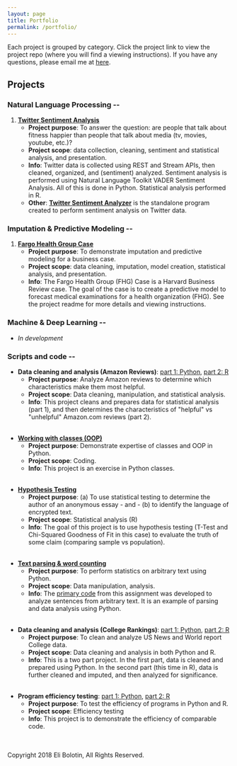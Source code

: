 ```yaml
---
layout: page
title: Portfolio
permalink: /portfolio/
---
```


Each project is grouped by category. Click the project link to view the project repo (where you will find a viewing instructions). If you have any questions, please email me at [here](mailto:ebolotin6.git@gmail.com).

## Projects

### Natural Language Processing --
<!-- 1. [**Twitter Sentiment Analysis**](https://github.com/ebolotin6/Twitter_Sentiment_Analysis/) -->
1. <a href="https://github.com/ebolotin6/Twitter_Sentiment_Analysis/" target="_blank"><strong>Twitter Sentiment Analysis</strong></a>
	* **Project purpose**: To answer the question: are people that talk about fitness happier than people that talk about media (tv, movies, youtube, etc.)?
	* **Project scope**: data collection, cleaning, sentiment and statistical analysis, and presentation.
	* **Info**: Twitter data is collected using REST and Stream APIs, then cleaned, organized, and (sentiment) analyzed. Sentiment analysis is performed using Natural Language Toolkit VADER Sentiment Analysis. All of this is done in Python. Statistical analysis performed in R. 
	* **Other**: <a href="https://github.com/ebolotin6/Twitter_Sentiment_Analyzer/" target="_blank"><strong>Twitter Sentiment Analyzer</strong></a> is the standalone program created to perform sentiment analysis on Twitter data.

### Imputation & Predictive Modeling --
<!-- 1. [**Fargo Health Group Case**](https://github.com/ebolotin6/Fargo_Health_Group_Case/) -->
1. <a href="https://github.com/ebolotin6/Fargo_Health_Group_Case/" target="_blank"><strong>Fargo Health Group Case</strong></a>
	* **Project purpose**: To demonstrate imputation and predictive modeling for a business case.
	* **Project scope**: data cleaning, imputation, model creation, statistical analysis, and presentation.
	* **Info**: The Fargo Health Group (FHG) Case is a Harvard Business Review case. The goal of the case is to create a predictive model to forecast medical examinations for a health organization (FHG). See the project readme for more details and viewing instructions.

### Machine & Deep Learning -- 

* *In development*

### Scripts and code --
<!-- * **Data cleaning and analysis (Amazon Reviews)**: [part 1: Python](https://github.com/ebolotin6/UW_Assignments/blob/master/assignment_11/assignment11_python.ipynb), [part 2: R](https://github.com/ebolotin6/UW_Assignments/blob/master/assignment_11/assignment11_R.pdf) -->
* **Data cleaning and analysis (Amazon Reviews)**: <a href="https://github.com/ebolotin6/UW_Assignments/blob/master/assignment_11/assignment11_python.ipynb" target="_blank">part 1: Python</a>, <a href="https://github.com/ebolotin6/UW_Assignments/blob/master/assignment_11/assignment11_R.pdf" target="_blank">part 2: R</a>
	* **Project purpose**: Analyze Amazon reviews to determine which characteristics make them most helpful.
	* **Project scope**: Data cleaning, manipulation, and statistical analysis.
	* **Info**:	This project cleans and prepares data for statistical analysis (part 1), and then determines the characteristics of "helpful" vs "unhelpful" Amazon.com reviews (part 2).
<br /><br />
<!-- * [**Working with classes (OOP)**](https://github.com/ebolotin6/UW_Assignments/blob/master/assignment_12/assignment12_python.ipynb) -->
* <a href="https://github.com/ebolotin6/UW_Assignments/blob/master/assignment_12/assignment12_python.ipynb" target="_blank"><strong>Working with classes (OOP)</strong></a>
	* **Project purpose**: Demonstrate expertise of classes and OOP in Python.
	* **Project scope**: Coding.
	* **Info**:	This project is an exercise in Python classes.
<br /><br />
<!-- * [**Hypothesis Testing**](https://github.com/ebolotin6/UW_Assignments/blob/master/assignment_8/Assignment_8_R.pdf) -->
* <a href="https://github.com/ebolotin6/UW_Assignments/blob/master/assignment_8/Assignment_8_R.pdf" target="_blank"><strong>Hypothesis Testing</strong></a>
	* **Project purpose**: (a) To use statistical testing to determine the author of an anonymous essay - and - (b) to identify the language of encrypted text.
	* **Project scope**: Statistical analysis (R)
	* **Info**: The goal of this project is to use hypothesis testing (T-Test and Chi-Squared Goodness of Fit in this case) to evaluate the truth of some claim (comparing sample vs population).
<br /><br />
<!-- * [**Text parsing & word counting**](https://github.com/ebolotin6/UW_Assignments/blob/master/assignment_7/assignment7_python.ipynb) -->
* <a href="https://github.com/ebolotin6/UW_Assignments/blob/master/assignment_7/assignment7_python.ipynb" target="_blank"><strong>Text parsing & word counting</strong></a>
	* **Project purpose**: To perform statistics on arbitrary text using Python.
	* **Project scope**: Data manipulation, analysis.
	* **Info**: The <a href="https://github.com/ebolotin6/UW_Assignments/blob/master/assignment_7/WordLength_Calc_v2.py" target="_blank">primary code</a> from this assignment was developed to analyze sentences from arbitrary text. It is an example of parsing and data analysis using Python.
<br /><br />
<!-- * **Data cleaning and analysis (College Rankings)**: [part 1: Python](https://github.com/ebolotin6/UW_Assignments/blob/master/assignment_9/assignment9_python.ipynb), [part 2: R](https://github.com/ebolotin6/UW_Assignments/blob/master/assignment_9/assignment9_R.pdf) -->
* **Data cleaning and analysis (College Rankings)**: <a href="https://github.com/ebolotin6/UW_Assignments/blob/master/assignment_9/assignment9_python.ipynb" target="_blank">part 1: Python</a>, <a href="https://github.com/ebolotin6/UW_Assignments/blob/master/assignment_9/assignment9_R.pdf" target="_blank">part 2: R</a>
	* **Project purpose**: To clean and analyze US News and World report College data.
	* **Project scope**: Data cleaning and analysis in both Python and R.
	* **Info**: This is a two part project. In the first part, data is cleaned and prepared using Python. In the second part (this time in R), data is further cleaned and imputed, and then analyzed for significance.
<br /><br />
<!-- * **Program efficiency testing**: [part 1: Python](https://github.com/ebolotin6/UW_Assignments/blob/master/assignment_10/assignment10_python.ipynb), [part 2: R](https://github.com/ebolotin6/UW_Assignments/blob/master/assignment_10/Assignment_10_R.pdf) -->
* **Program efficiency testing**: <a href="https://github.com/ebolotin6/UW_Assignments/blob/master/assignment_10/assignment10_python.ipynb" target="_blank">part 1: Python</a>, <a href="https://github.com/ebolotin6/UW_Assignments/blob/master/assignment_10/Assignment_10_R.pdf" target="_blank">part 2: R</a>
	* **Project purpose**: To test the efficiency of programs in Python and R.
	* **Project scope**: Efficiency testing
	* **Info**: This project is to demonstrate the efficiency of comparable code.

<br /><br />
Copyright 2018 Eli Bolotin, All Rights Reserved.